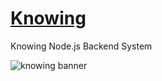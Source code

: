 # [Knowing](https://knowing.allie.kr)

Knowing Node.js Backend System

![knowing banner](https://test-knowing.s3.ap-northeast-2.amazonaws.com/image/Group+290.png)
